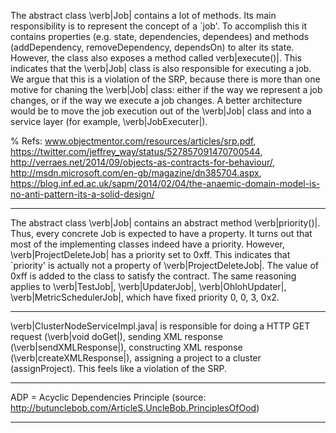 The abstract class \verb|Job| contains a lot of methods. Its main responsibility is to represent the concept of a `job'. To accomplish this it contains properties (e.g. state, dependencies, dependees) and methods (addDependency, removeDependency, dependsOn) to alter its state. However, the class also exposes a method called verb|execute()|. This indicates that the \verb|Job| class is also responsible for executing a job. We argue that this is a violation of the SRP, because there is more than one motive for chaning the \verb|Job| class: either if the way we represent a job changes, or if the way we execute a job changes. A better architecture would be to move the job execution out of the \verb|Job| class and into a service layer (for example, \verb|JobExecuter|).

% Refs: www.objectmentor.com/resources/articles/srp.pdf, https://twitter.com/jeffrey_way/status/527857091470700544, http://verraes.net/2014/09/objects-as-contracts-for-behaviour/, http://msdn.microsoft.com/en-gb/magazine/dn385704.aspx, https://blog.inf.ed.ac.uk/sapm/2014/02/04/the-anaemic-domain-model-is-no-anti-pattern-its-a-solid-design/

------------

The abstract class \verb|Job| contains an abstract method \verb|priority()|. Thus, every concrete Job is expected to have a property. It turns out that most of the implementing classes indeed have a priority. However, \verb|ProjectDeleteJob| has a priority set to 0xff. This indicates that `priority' is actually not a property of \verb|ProjectDeleteJob|. The value of 0xff is added to the class to satisfy the contract. The same reasoning applies to \verb|TestJob|, \verb|UpdaterJob|, \verb|OhlohUpdater|, \verb|MetricSchedulerJob|, which have fixed priority 0, 0, 3, 0x2.

------------

\verb|ClusterNodeServiceImpl.java| is responsible for doing a HTTP GET request (\verb|void doGet|), sending XML response (\verb|sendXMLResponse|), constructing XML response (\verb|createXMLResponse|), assigning a project to a cluster (assignProject). This feels like a violation of the SRP.

------------

ADP = Acyclic Dependencies Principle (source: http://butunclebob.com/ArticleS.UncleBob.PrinciplesOfOod)

------------